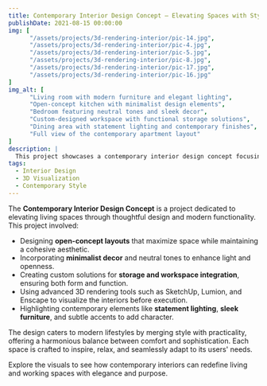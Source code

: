 ```yaml
---
title: Contemporary Interior Design Concept – Elevating Spaces with Style and Functionality
publishDate: 2021-08-15 00:00:00
img: [
      "/assets/projects/3d-rendering-interior/pic-14.jpg",
      "/assets/projects/3d-rendering-interior/pic-4.jpg",
      "/assets/projects/3d-rendering-interior/pic-5.jpg",
      "/assets/projects/3d-rendering-interior/pic-8.jpg",
      "/assets/projects/3d-rendering-interior/pic-17.jpg",
      "/assets/projects/3d-rendering-interior/pic-16.jpg"
]
img_alt: [
      "Living room with modern furniture and elegant lighting",
      "Open-concept kitchen with minimalist design elements",
      "Bedroom featuring neutral tones and sleek decor",
      "Custom-designed workspace with functional storage solutions",
      "Dining area with statement lighting and contemporary finishes",
      "Full view of the contemporary apartment layout"
]
description: |
  This project showcases a contemporary interior design concept focusing on modern aesthetics, functionality, and comfort. The design emphasizes clean lines, neutral palettes, and efficient use of space to create an inviting and stylish environment.
tags:
  - Interior Design
  - 3D Visualization
  - Contemporary Style
---
```


The **Contemporary Interior Design Concept** is a project dedicated to elevating living spaces through thoughtful design and modern functionality. This project involved:

- Designing **open-concept layouts** that maximize space while maintaining a cohesive aesthetic.
- Incorporating **minimalist decor** and neutral tones to enhance light and openness.
- Creating custom solutions for **storage and workspace integration**, ensuring both form and function.
- Using advanced 3D rendering tools such as SketchUp, Lumion, and Enscape to visualize the interiors before execution.
- Highlighting contemporary elements like **statement lighting**, **sleek furniture**, and subtle accents to add character.

The design caters to modern lifestyles by merging style with practicality, offering a harmonious balance between comfort and sophistication. Each space is crafted to inspire, relax, and seamlessly adapt to its users' needs.

Explore the visuals to see how contemporary interiors can redefine living and working spaces with elegance and purpose.